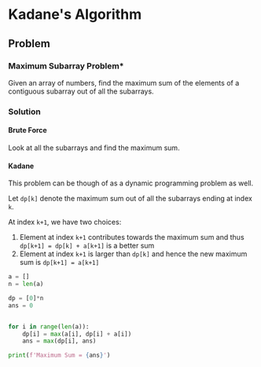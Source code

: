 # Kadane's Algorithm

## Problem

### Maximum Subarray Problem*

Given an array of numbers, find the maximum sum of the elements of a contiguous subarray out of all the subarrays.

### Solution

#### Brute Force

Look at all the subarrays and find the maximum sum.

#### Kadane

This problem can be though of as a dynamic programming problem as well.

Let `dp[k]` denote the maximum sum out of all the subarrays ending at index `k`.

At index `k+1`, we have two choices:

1. Element at index `k+1` contributes towards the maximum sum and thus `dp[k+1] = dp[k] + a[k+1]` is a better sum
2. Element at index `k+1` is larger than `dp[k]` and hence the new maximum sum is `dp[k+1] = a[k+1]`

```python
a = []
n = len(a)

dp = [0]*n
ans = 0


for i in range(len(a)):
    dp[i] = max(a[i], dp[i] + a[i])
    ans = max(dp[i], ans)

print(f'Maximum Sum = {ans}')
```
